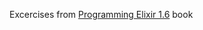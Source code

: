 Excercises from [Programming Elixir 1.6](https://pragprog.com/book/elixir16/programming-elixir-1-6) book
